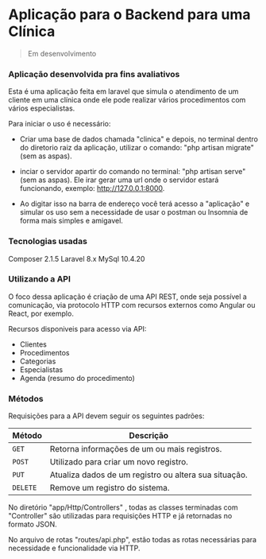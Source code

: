 <h1>Aplicação para o Backend para uma Clínica</h1>

>Em desenvolvimento

### Aplicação desenvolvida pra fins avaliativos

Esta é uma aplicação feita em laravel que simula o atendimento de um 
cliente em uma clínica onde ele pode realizar vários procedimentos com
vários especialistas.

Para iniciar o uso é necessário: 

+ Criar uma base de dados chamada "clinica" e depois, no terminal
dentro do diretorio raiz da aplicação, utilizar o comando: "php artisan migrate" (sem as aspas).

+ inciar o servidor apartir do comando no terminal: "php artisan serve" (sem as aspas). Ele irar gerar 
uma url onde o servidor estará funcionando, exemplo: http://127.0.0.1:8000.

+ Ao digitar isso na barra de endereço você terá acesso a "aplicação" e simular os uso sem a necessidade
de usar o postman ou Insomnia de forma mais simples e amigavel.
### Tecnologias usadas

Composer 2.1.5
Laravel 8.x
MySql 10.4.20

### Utilizando a API

O foco dessa aplicação é criação de uma API REST, onde seja possível a comunicação, via protocolo HTTP com
recursos externos como Angular ou React, por exemplo.

Recursos disponiveis para acesso via API:

+ Clientes
+ Procedimentos
+ Categorias
+ Especialistas
+ Agenda (resumo do procedimento)

### Métodos

Requisições para a API devem seguir os seguintes padrões:

| Método | Descrição |
|---|---|
| `GET` | Retorna informações de um ou mais registros. |
| `POST` | Utilizado para criar um novo registro. |
| `PUT` | Atualiza dados de um registro ou altera sua situação. |
| `DELETE` | Remove um registro do sistema. |


No diretório "app/Http/Controllers" , todas as classes terminadas com "Controller" são utilizadas para requisições 
HTTP e já retornadas no formato JSON.

No arquivo de rotas "routes/api.php", estão todas as rotas necessárias para necessidade e funcionalidade via HTTP.






 
